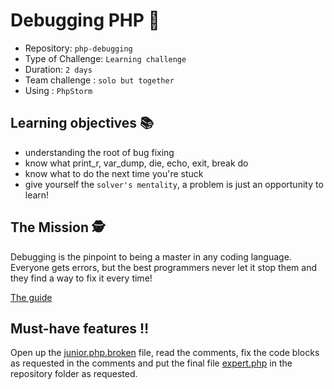 # Debugging PHP :robot:

- Repository: `php-debugging`
- Type of Challenge: `Learning challenge`
- Duration: `2 days`
- Team challenge : `solo but together`
- Using : `PhpStorm`

## Learning objectives :books:
- understanding the root of bug fixing
- know what print_r, var_dump, die, echo, exit, break do
- know what to do the next time you're stuck
- give yourself the `solver's mentality`, a problem is just an opportunity to learn!

## The Mission :detective:
Debugging is the pinpoint to being a master in any coding language.  
Everyone gets errors, but the best programmers never let it stop them and they find a way to fix it every time!

[The guide](https://rollbar.com/guides/how-to-debug-php/)

## Must-have features :bangbang:
Open up the [junior.php.broken](resources/junior.php.broken) file, read the comments, fix the code blocks as requested in the comments
and put the final file [expert.php](resources/expert.php) in the repository folder as requested.
